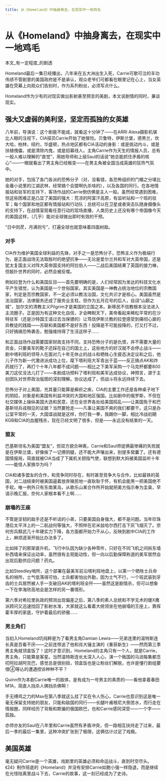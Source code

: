 ```yaml
---
title: 从《Homeland》中抽身离去，在现实中一地鸡毛
---
```

# 从《Homeland》中抽身离去，在现实中一地鸡毛

本文_有一定程度_的剧透

Homeland最后一集已经播出，八年来在五大洲出生入死，Carrie可歌可泣的丰功伟绩不管剧里的美国政府是不是承认，观众老爷们可都看在眼里记在心上，当女英雄在荧幕上向观众们告别时，作为系列粉丝，必须写点什么。

Homeland作为少有的对现实做出影射甚至预言的美剧，本文说剧情的同时，兼谈现实。

## 强大又虚弱的美利坚，坚定而孤独的女英雄

八年前，导演说：这个剧能不能成，就看这十分钟了——在ARRI Alexa摄影机堪比人眼的注视下，CIA探员Carrie开始了她冒险。贝鲁特，伊斯兰堡，德黑兰，坎大哈，柏林，纽约，华盛顿，热点地区都有CIA活动的身影：或是挑动内斗，或是扶植傀儡，或是清除内鬼，或是招募线人。主角Carrie作为天生的情报人员，总有一般人难以理解的“直觉”，用她导师和上级Saul的话说“她总能抓住矛盾的核心”——一眼就看出了男主角已经叛变——在男主角被全国当成英雄的狂热气氛中。

她的对手，包括了各门各派的恐怖分子（对，没看错，各恐怖组织的门楣之分堪比金庸小说里的江湖武林，经常搞个会盟啊仇杀啥的），以及各国的同行。在各地情报站和驻军的支持下，客场作战的Carrie倒仿佛是主人一般。虽然经常遇到困难，但这些困难正是凸显了美国的强大：荒凉的阿富汗高原，有监听站和一个班的驻军；每个国家和地区都有情报站和行动队；总统可以在卫星或者突击队随身摄像头的支持下，在战情室观看任意行动的现场直播，人类历史上还没有哪个帝国像今天的美国这样，（几乎）能对全球做出即时有效的干预。

“日中则昃，月满则亏”，打遍全球也就意味着四面树敌。

### 对手

CIA作为维护美国全球利益的先锋，对手之一是恐怖分子，恐怖主义作为极端行为，是正面战场无法取胜时的绝望抗争——无论是爱尔兰共和军对大英帝国，还是犹太复国主义对阵大英帝国支持的阿拉伯人——二战后美国结果了英国的接力棒，但敲扑世界的同时，必然会被反噬。

例如拉登为什么和美国反目——首先要明确的是，人们经常因为发达的科技文化水平产生错觉，认为美国是一个世俗国家。其实美国是一神教占统治地位的宗教国家，判定是否宗教国家，不一定必须以教法治国，文化共识才是核心。美国虽然是法治国家，法律服务还成了服务业支柱，但作为五月花号的后人，自诩“山巅之城”，加尔文的清教主义Pilgrim才是美国的立国之本。新移民不信教根本没法进入主流圈子。正是因为有这种文化自信，才会睥睨天下，美帝看起来稀松平常的在沙特驻军（还是沙特国王请过去当保镖的）让笃信伊斯兰教的拉登感受到痛彻心扉的异教徒的践踏——苏联和美国都不是好东西！投降是不可能投降的，打又打不过，只好搞搞恐怖袭击，勉强维持得了生活这样子......

和正面战场作战需要国家财政支持不同，支持恐怖分子的是仇恨，并不需要大量的资金，只要美军的靴子还踩在自己的国土上，这些地方的好汉就不会停止战斗——剧中塔利班的领导人在面对几十年无休止的战斗和牺牲心生疲态决定议和之后，他儿子作为新一代激进派成功上位，麾下塔利班大军青出于蓝——反正搞点AK和炸药就行了，再打个十年八年都不成问题——相比之下美军采购一个马克杯都要800美刀这仗没法儿打了——本剧成功预料了塔利班和美军达成协议，神预言，源于主创团队对世界政治版图的深刻理解。协议达成了，但战斗将永远持续下去。

恐怖分子对上美国，充其量只能算是癬疥之疾，CIA的主要工作还是各种桌子地下的阴招，对象是和美国有利益冲突的大国和地区强国。比如剧中的俄罗斯，不但在社交媒体上操纵美国大选和民意，还在全世界各处给美国捣乱——让美国免于和巴基斯坦兵戎相见的证据？当然要抢走——凡事让美国不爽的我们都要干。这只是办公室平常的一天，大国谍战就是这样，你打我一拳，我踢你一脚，相比冷战初期KGB和CIA的血腥残杀，现在已经文明了很多，但是——永远没有结束的一天。

### 盟友

巴基斯坦名为美国“盟友”，但双方貌合神离，Carrie和Saul师徒俩最惨痛的失败就是在伊斯兰堡，好像挨了一记撩阴腿，还不能大声嚷出来，别提多窝囊了。还有德国情报局，简直就被CIA当成了下属机关颐指气使，联想到默大妈被美国监听十年——能怪人家换华为吗？

CIA和诸多盟友的合作，和竞争同时存在，有时甚至竞争大与合作，比如最铁的英国，对二战结束时被美国逼着放弃殖民地一直耿耿于怀，有机会能黑一把美国绝不手软。唯一例外只有东南某岛，从歌乐山某合作所开始就把美方指示奉为圭臬，早请示晚汇报，奈何人家根本看不上啊......

### 崩塌的王座

不管是坚韧的敌手还是不听话的小弟，只要美国自身强大，都不是问题。当年珍珠港后太平洋上的一二航战何等强大，不照样在尼米兹哈尔西打击下灰飞烟灭了。奈何穷兵黩武几十年硬实力下降，各方面都开始力不从心，反映到剧中CIA的工作上，麻烦逐渐开始比办法多了。

比如摔了的那架直升机，飞行中队因为缺少各种零件，只好在不同飞机之间拆东墙补西墙来保证出动率，虽然很有主观能动性，但一向以后勤保障称道的美军居然会出现后勤供应问题？药丸。

比如Steedley哨所，这个部署在最美军前沿塔利班地盘上，以第一个牺牲士兵命名的哨所，士气低落得可怕，士兵都害怕出外勤，因为士气不行，一个班武装到牙齿的士兵居然被人手一支破旧AK的塔利班全歼——虽然这是剧情杀，但可以想象一下在李海欣高地会是怎样的另一番情形。

第六季对希拉里执政的预测出现偏差之后，第八季的素人总统和不学无术的傻X鹰派顾问又迅速找回了影射水准，大家就这么看着大统领坐在他崩塌的王座上，靠挥霍丰厚的家底，守护着最后的骄傲......

### 男主角们

当初入Homeland坑纯粹是为了看男主角Damian Lewis——兄弟连里的温特斯连长真是百看不厌——之前连带追了他和肖大锤主演的《重获新生》——然而第三季男主角就领盒饭了！这时才意识到，Homeland的主角只有一个人，就是Carrie，男主角，只能算是客星。当然温特斯连长太深入人心，演一个叛国的马润每集都念叨阿拉胡阿克巴，感觉总是很别扭，领盒饭也是让粉丝们解脱，也许是懂行剧组要借④等亾的遭遇控诉种种不平？

Quinn作为本剧Carrie唯一的敌体，是有成为一号男主的素质的——看他拿着春田M1A，简直人挡杀人佛挡杀佛啊！

手无缚鸡之力的Max在第八季就这么挂了实在令人伤心，Carrie也意识到这是唯一毫无保留支持她的朋友，只能和敌国的同行——长腿叶甫根尼大倒苦水，而行走在情报圈，同样经历了背叛和欺骗的俄国欧巴，也和Carrie感同深受——一个字——孤独。

亦师亦友的Saul在八年里和Carrie虽然有矛盾冲突，但一路相互扶持走了过来，最后一季的最后一集里，这种冲突扩张到了极限，这俩估计过足了戏瘾。

## 美国英雄

毫无疑问Carrie是一个英雄，戏剧里的英雄必须和命运战斗，直到时空尽头。《24》制作班底的《Homeland》并没有安排Carrie如鲍小强一样隐退，而是继续在光怪陆离里战斗下去，Carrie的故事，这一刻已经成为了史诗。
